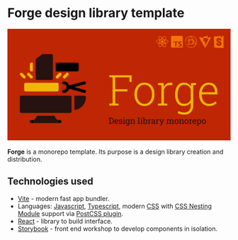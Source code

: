 # Forge design library template

<img src="./doc-assets/readme-logo.png" alt="Forge logo"/>

**Forge** is a monorepo template. Its purpose is a design library creation and distribution. 

## Technologies used

- [Vite](https://vitejs.dev/) - modern fast app bundler.
- Languages: [Javascript](https://developer.mozilla.org/en-US/docs/Web/JavaScript), [Typescript](https://www.typescriptlang.org/), modern [CSS](https://developer.mozilla.org/en-US/docs/Web/CSS) with [CSS Nesting Module](https://drafts.csswg.org/css-nesting-1/) support via [PostCSS plugin](https://github.com/csstools/postcss-plugins/tree/main/plugins/postcss-nesting).
- [React](https://reactjs.org/) - library to build interface.
- [Storybook](https://storybook.js.org/) -  front end workshop to develop components in isolation.
